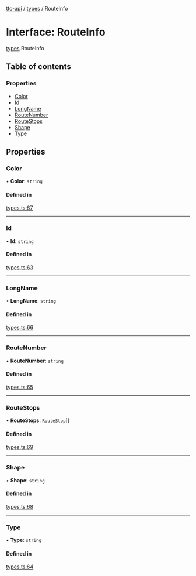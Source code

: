 [ttc-api](../README.md) / [types](../modules/types.md) / RouteInfo

# Interface: RouteInfo

[types](../modules/types.md).RouteInfo

## Table of contents

### Properties

- [Color](types.RouteInfo.md#color)
- [Id](types.RouteInfo.md#id)
- [LongName](types.RouteInfo.md#longname)
- [RouteNumber](types.RouteInfo.md#routenumber)
- [RouteStops](types.RouteInfo.md#routestops)
- [Shape](types.RouteInfo.md#shape)
- [Type](types.RouteInfo.md#type)

## Properties

### Color

• **Color**: `string`

#### Defined in

[types.ts:67](https://github.com/sunneydev/ttc-api/blob/72acd1f/src/types.ts#L67)

___

### Id

• **Id**: `string`

#### Defined in

[types.ts:63](https://github.com/sunneydev/ttc-api/blob/72acd1f/src/types.ts#L63)

___

### LongName

• **LongName**: `string`

#### Defined in

[types.ts:66](https://github.com/sunneydev/ttc-api/blob/72acd1f/src/types.ts#L66)

___

### RouteNumber

• **RouteNumber**: `string`

#### Defined in

[types.ts:65](https://github.com/sunneydev/ttc-api/blob/72acd1f/src/types.ts#L65)

___

### RouteStops

• **RouteStops**: [`RouteStop`](types.RouteStop.md)[]

#### Defined in

[types.ts:69](https://github.com/sunneydev/ttc-api/blob/72acd1f/src/types.ts#L69)

___

### Shape

• **Shape**: `string`

#### Defined in

[types.ts:68](https://github.com/sunneydev/ttc-api/blob/72acd1f/src/types.ts#L68)

___

### Type

• **Type**: `string`

#### Defined in

[types.ts:64](https://github.com/sunneydev/ttc-api/blob/72acd1f/src/types.ts#L64)
